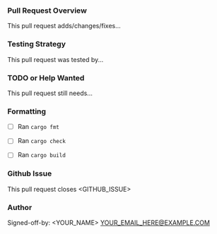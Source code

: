### Pull Request Overview

This pull request adds/changes/fixes...


### Testing Strategy

This pull request was tested by...


### TODO or Help Wanted

This pull request still needs...


### Formatting

- [ ] Ran `cargo fmt`
- [ ] Ran `cargo check`
- [ ] Ran `cargo build`


### Github Issue

This pull request closes <GITHUB_ISSUE>


### Author

Signed-off-by: <YOUR_NAME> <YOUR_EMAIL_HERE@EXAMPLE.COM>
